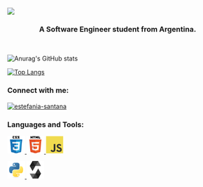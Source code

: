 ### <h1 align="center">
  <img align="center" src="https://readme-typing-svg.herokuapp.com?color=BB2538&size=22&center=true&vCenter=true&lines=Hello!+I'm+Ramiro!+"/>
</h1>
<h3 align="center"> A Software Engineer student from Argentina.</h3>
<br/>

![Anurag's GitHub stats](https://github-readme-stats.vercel.app/api?username=RamiroPeidro&show_icons=true&theme=radical)

[![Top Langs](https://github-readme-stats.vercel.app/api/top-langs/?username=RamiroPeidro&count_private=true&show_icons=true&theme=tokyonight&layout=compact&langs_count=6&exclude_repo=JAGUARETE_KAA)](https://github.com/anuraghazra/github-readme-stats)


<h3 align="left">Connect with me:</h3>
<p align="left">
<a href="https://www.linkedin.com/in/ramiro-peidro/" target="blank"><img align="center" src="https://raw.githubusercontent.com/rahuldkjain/github-profile-readme-generator/master/src/images/icons/Social/linked-in-alt.svg" alt="estefania-santana" height="30" width="40" /></a>
</p>




<h3 align="left">Languages and Tools:</h3>
<p align="left"><a href="https://www.w3schools.com/css/" target="_blank"> <img src="https://raw.githubusercontent.com/devicons/devicon/master/icons/css3/css3-original-wordmark.svg" alt="css3" width="40" height="40"/> </a> <a href="https://www.w3.org/html/" target="_blank"> <img src="https://raw.githubusercontent.com/devicons/devicon/master/icons/html5/html5-original-wordmark.svg" alt="html5" width="40" height="40"/> </a> <a href="https://developer.mozilla.org/en-US/docs/Web/JavaScript" target="_blank"> <img src="https://raw.githubusercontent.com/devicons/devicon/master/icons/javascript/javascript-original.svg" alt="javascript" width="40" height="40"/> </a> 
  <br/>

<a href="https://www.python.org" target="_blank"> <img src="https://raw.githubusercontent.com/devicons/devicon/master/icons/python/python-original.svg" alt="python" width="40" height="40"/> </a> <a href="https://solidity-es.readthedocs.io/es/latest/" target="_blank"> <img src="https://raw.githubusercontent.com/devicons/devicon/master/icons/solidity/solidity-original.svg" alt="solidity" width="40" height="40"/> </a> </p>


<!---
RamiroPeidro/RamiroPeidro is a ✨ special ✨ repository because its `README.md` (this file) appears on your GitHub profile.
You can click the Preview link to take a look at your changes.
--->
